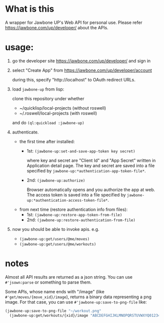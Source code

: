 # What is this

A wrapper for Jawbone UP's Web API for personal use.
Please refer https://jawbone.com/up/developer/ about the APIs.

# usage:

1. go the developer site https://jawbone.com/up/developer/ and sign in
2. select "Create App" from https://jawbone.com/up/developer/account

	during this, specify "http://localhost" to OAuth redirect URLs.
4. load `jawbone-up` from lisp:

	clone this repository under whether

	- ~/quicklisp/local-projects (without roswell)
	- ~/.roswell/local-projects (with roswell)

	and do `(ql:quickload :jawbone-up)`
5. authenticate.

	- the first time after installed:
		- 1st: `(jawbone-up:set-and-save-app-token key secret)`

		  where key and secret are "Client Id" and "App Secret"
	      written in Application detail page. The key and secret are saved into a file specified by `jawbone-up:*authentication-app-token-file*`.

		- 2nd: `(jawbone-up:authorize)`

	      Browser automatically opens and you authorize the app at
          web. The access token is saved into a file specified by `jawbone-up:*authentication-access-token-file*`.
	- from next time (restore authentication info from files):
		- 1st: `(jawbone-up:restore-app-token-from-file)`
		- 2nd: `(jawbone-up:restore-authentication-from-file)`

6. now you should be able to invoke apis. e.g.
   - `(jawbone-up:get/users/@me/moves)`
   - `(jawbone-up:get/users/@me/workouts)`

# notes
Almost all API results are returned as a json string.
You can use `#'jsown:parse` or something to parse them.


Some APIs, whose name ends with "/image" (like `#'get/moves/{move_xid}/image`),
returns a binary data representing a png image.
For that case, you can use `#'jawbone-up:save-to-png-file` like:

```lisp
(jawbone-up:save-to-png-file "~/workout.png"
  (jawbone-up:get/workouts/{xid}/image "ABCDEFGHIJKLMNOPQRSTUVWXYQ012345"))
```
